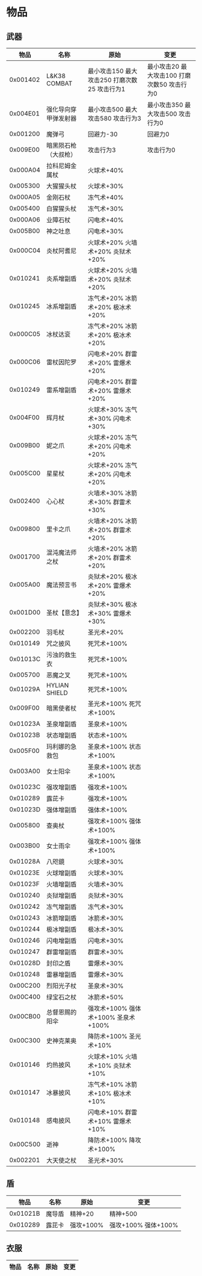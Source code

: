 # 物品

## 武器

| 物品 | 名称 | 原始 | 变更 |
|---|---|---|---|
| 0x001402 | L&K38 COMBAT | 最小攻击150 最大攻击250 打磨次数25 攻击行为1 | 最小攻击20 最大攻击100 打磨次数50 攻击行为0 |
| 0x004E01 | 强化导向穿甲弹发射器 | 最小攻击500 最大攻击580 攻击行为3 | 最小攻击350 最大攻击500 攻击行为0 |
| 0x001200 | 魔弹弓 | 回避力-30 | 回避力0 |
| 0x009E00 | 暗黑陨石枪（大叔枪） | 攻击行为3 | 攻击行为0 |
| 0x000A04 | 拉科尼姆金属杖 | 火球术+40% | |
| 0x005300 | 大猩猩头杖 | 火球术+30% | |
| 0x000A05 | 金刚石杖 | 冻气术+40% | |
| 0x005400 | 白猩猩头杖 | 冻气术+30% | |
| 0x000A06 | 业障石杖 | 闪电术+40% | |
| 0x005B00 | 神之吐息 | 闪电术+30% | |
| 0x000C04 | 炎杖阿耆尼 | 火球术+20% 火墙术+20% 炎狱术+20% | |
| 0x010241 | 炎系增副盾 | 火球术+20% 火墙术+20% 炎狱术+20% | |
| 0x010245 | 冰系增副盾 | 冻气术+20% 冰箭术+20% 极冰术+20% | |
| 0x000C05 | 冰杖达衮 | 冻气术+20% 冰箭术+20% 极冰术+20% | |
| 0x000C06 | 雷杖因陀罗 | 闪电术+20% 群雷术+20% 雷爆术+20% | |
| 0x010249 | 雷系增副盾 | 闪电术+20% 群雷术+20% 雷爆术+20% | |
| 0x004F00 | 辉月杖 | 火球术+30% 冻气术+30% 闪电术+30% | |
| 0x009B00 | 妮之爪 | 火球术+20% 冻气术+20% 闪电术+20% | |
| 0x005C00 | 星星杖 | 火球术+20% 冻气术+20% 闪电术+20% | |
| 0x002400 | 心心杖 | 火墙术+30% 冰箭术+30% 群雷术+30% | |
| 0x009800 | 里卡之爪 | 火墙术+20% 冰箭术+20% 群雷术+20% | |
| 0x001700 | 混沌魔法师之杖 | 火墙术+20% 冰箭术+20% 群雷术+20% | |
| 0x005A00 | 魔法预言书 | 炎狱术+20% 极冰术+20% 雷爆术+20% | |
| 0x001D00 | 圣杖【意念】 | 炎狱术+30% 极冰术+30% 雷爆术+30% | |
| 0x002200 | 羽毛杖 | 圣光术+20% | |
| 0x010149 | 咒之披风 | 死咒术+100% | |
| 0x01013C | 污浊的救生衣 | 死咒术+100% | |
| 0x005700 | 恶魔之叉 | 死咒术+100% | |
| 0x01029A | HYLIAN SHIELD | 死咒术+100% | |
| 0x009F00 | 暗黑使者杖 | 圣光术+100% 死咒术+100% | |
| 0x01023A | 圣泉增副盾 | 圣泉术+100% | |
| 0x01023B | 状态增副盾 | 状态术+100% | |
| 0x005F00 | 玛利娜的急救包 | 圣泉术+100% 状态术+100% | |
| 0x003A00 | 女士阳伞 | 圣泉术+100% 状态术+100% | |
| 0x01023C | 强攻增副盾 | 强攻术+100% | |
| 0x010289 | 露芘卡 | 强攻术+100% | |
| 0x01023D | 强体增副盾 | 强体术+100% | |
| 0x005800 | 查奥杖 | 强攻术+100% 强体术+100% | |
| 0x003B00 | 女士雨伞 | 强攻术+100% 强体术+100% | |
| 0x01028A | 八咫鏡 | 火球术+30% | |
| 0x01023E | 火球增副盾 | 火球术+30% | |
| 0x01023F | 火墙增副盾 | 火墙术+30% | |
| 0x010240 | 炎狱增副盾 | 炎狱术+30% | |
| 0x010242 | 冻气增副盾 | 冻气术+30% | |
| 0x010243 | 冰箭增副盾 | 冰箭术+30% | |
| 0x010244 | 极冰增副盾 | 极冰术+30% | |
| 0x010246 | 闪电增副盾 | 闪电术+30% | |
| 0x010247 | 群雷增副盾 | 群雷术+30% | |
| 0x01028D | 封印之盾 | 雷爆术+30% | |
| 0x010248 | 雷暴增副盾 | 雷爆术+30% | |
| 0x00C200 | 烈阳光子杖 | 圣泉术+30% | |
| 0x00C400 | 绿宝石之杖 | 冰箭术+50% | |
| 0x00CB00 | 总督恩赐的阳伞 | 强攻术+100% 强体术+100% 圣泉术+100% | |
| 0x00C300 | 史神克莱奥 | 降防术+100% 圣光术+10% | |
| 0x010146 | 灼热披风 | 火球术+10% 火墙术+10% 炎狱术+10% | |
| 0x010147 | 冰暴披风 | 冻气术+10% 冰箭术+10% 极冰术+10% | |
| 0x010148 | 感电披风 | 闪电术+10% 群雷术+10% 雷爆术+10% | |
| 0x00C500 | 逝神 | 降防术+100% 降攻术+100% | |
| 0x002201 | 大天使之杖 | 圣光术+30% | |

## 盾

| 物品 | 名称 | 原始 | 变更 |
|---|---|---|---|
| 0x01021B | 魔导盾 | 精神+20 | 精神+500 |
| 0x010289 | 露芘卡 | 强攻+100% | 强攻+100% 强体+100% |

## 衣服

| 物品 | 名称 | 原始 | 变更 |
|---|---|---|---|
